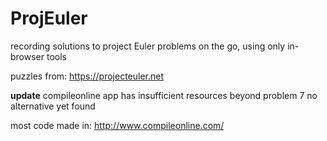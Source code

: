 ProjEuler
=========

recording solutions to project Euler problems on the go, using only in-browser tools

puzzles from:
https://projecteuler.net


**update** compileonline app has insufficient resources beyond problem 7
no alternative yet found

most code made in:
http://www.compileonline.com/
